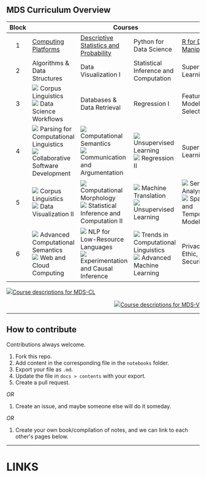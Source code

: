
## MDS Curriculum Overview

<table>
    <thead>
        <tr>
            <th>Block</th>
            <th colspan=4>Courses</th>
        </tr>
    </thead>
    <tbody>
        <tr>
            <td align="center">1</td>
            <td><a href="https://pages.github.ubc.ca/MDS-2022-23/DSCI_521_platforms-dsci_students/README.html">Computing Platforms</a></td>
            <td><a href="https://pages.github.ubc.ca/MDS-2022-23/DSCI_551_stat-prob-dsci_students/">Descriptive Statistics and Probability</a></td>
            <td>Python for Data Science</td>
            <td><a href="https://pages.github.ubc.ca/MDS-2022-23/DSCI_523_r-prog_students/README.html">R for Data Manipulation</a></td>
        </tr>
        <tr>
            <td align="center">2</td>
            <td>Algorithms & Data Structures</td>
            <td>Data Visualization I</td>
            <td>Statistical Inference and Computation</td>
            <td>Supervised Learning I</td>
        </tr>
        <tr>
            <td align="center">3</td>
            <td><img src="https://img.shields.io/badge/MDS--CL-3DDC84?style=flat" /> Corpus Linguistics <br />
            <img src="https://img.shields.io/badge/MDS--V-FF4B4B?style=flat" /> Data Science Workflows
            </td>
            <td>Databases & Data Retrieval</td>
            <td>Regression I</td>
            <td>Feature & Model Selection</td>
        </tr>
        <tr>
            <td align="center">4</td>
            <td>
            <img src="https://img.shields.io/badge/MDS--CL-3DDC84?style=flat" /> Parsing for Computational Linguistics <br />
            <img src="https://img.shields.io/badge/MDS--V-FF4B4B?style=flat" /> Collaborative Software Development
            </td>
            <td>
             <img src="https://img.shields.io/badge/MDS--CL-3DDC84?style=flat" /> Computational Semantics <br />
            <img src="https://img.shields.io/badge/MDS--V-FF4B4B?style=flat" /> Communication and Argumentation
            </td>
            <td>
             <img src="https://img.shields.io/badge/MDS--CL-3DDC84?style=flat" /> Unsupervised Learning <br />
            <img src="https://img.shields.io/badge/MDS--V-FF4B4B?style=flat" /> Regression II</td>
            <td>Supervised Learning II</td>
        </tr>
        <tr>
            <td align="center">5</td>
            <td>
             <img src="https://img.shields.io/badge/MDS--CL-3DDC84?style=flat" /> Corpus Linguistics <br />
            <img src="https://img.shields.io/badge/MDS--V-FF4B4B?style=flat" /> Data Visualization II
            </td>
            <td>
             <img src="https://img.shields.io/badge/MDS--CL-3DDC84?style=flat" /> Computational Morphology <br />
            <img src="https://img.shields.io/badge/MDS--V-FF4B4B?style=flat" /> Statistical Inference and Computation II
            </td>
            <td>
             <img src="https://img.shields.io/badge/MDS--CL-3DDC84?style=flat" /> Machine Translation<br />
            <img src="https://img.shields.io/badge/MDS--V-FF4B4B?style=flat" /> Unsupervised Learning
            </td>
            <td>
             <img src="https://img.shields.io/badge/MDS--CL-3DDC84?style=flat" /> Sentiment Analysis <br />
            <img src="https://img.shields.io/badge/MDS--V-FF4B4B?style=flat" /> Spatial and Temporal Models</td>
        </tr>
        <tr>
            <td align="center">6</td>
            <td>
             <img src="https://img.shields.io/badge/MDS--CL-3DDC84?style=flat" /> Advanced Computational Semantics<br />
            <img src="https://img.shields.io/badge/MDS--V-FF4B4B?style=flat" /> Web and Cloud Computing
            </td>
            <td>
             <img src="https://img.shields.io/badge/MDS--CL-3DDC84?style=flat" /> NLP for Low-Resource Languages <br />
            <img src="https://img.shields.io/badge/MDS--V-FF4B4B?style=flat" /> Experimentation and Causal Inference</td>
            <td>
             <img src="https://img.shields.io/badge/MDS--CL-3DDC84?style=flat" /> Trends in Computational Linguistics <br />
            <img src="https://img.shields.io/badge/MDS--V-FF4B4B?style=flat" /> Advanced Machine Learning
            </td>
            <td>Privacy, Ethic, Security</td>
        </tr>
    </tbody>
</table>


<img src="https://img.shields.io/badge/MDS--CL-3DDC84?style=flat" /><a href="https://masterdatascience.ubc.ca/programs/computational-linguistics">Course descriptions for MDS-CL</a>
<p align="right"><img src="https://img.shields.io/badge/MDS--V-FF4B4B?style=flat" /><a href="https://masterdatascience.ubc.ca/programs/vancouver">Course descriptions for MDS-V</a></p>

---


## How to contribute

Contributions always welcome. 

1. Fork this repo.
2. Add content in the corresponding file in the <code>notebooks</code> folder.
3. Export your file as <code>.md</code>. 
4. Update the file in <code>docs > contents</code> with your export. 
5. Create a pull request.

*OR*

1. Create an issue, and maybe someone else will do it someday. 

*OR* 

1. Create your own book/compilation of notes, and we can link to each other's pages below.


---


# LINKS 
